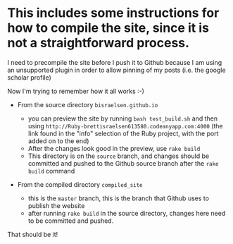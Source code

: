 # This includes some instructions for how to compile the site, since it is not a straightforward process.
I need to precompile the site before I push it to Github because I am using an unsupported plugin in order to allow pinning of my posts (i.e. the google scholar profile)

Now I'm trying to remember how it all works :-)

* From the source directory `bisraelsen.github.io`
    * you can preview the site by running `bash test_build.sh` and then using `http://Ruby-brettisraelsen613580.codeanyapp.com:4000` (the link found in the "info" selection of the Ruby project, with the port added on to the end)
    * After the changes look good in the preview, use `rake build`
    * This directory is on the `source` branch, and changes should be committed and pushed to the Github source branch after the `rake build` command

* From the compiled directory `compiled_site`
    * this is the `master` branch, this is the branch that Github uses to publish the website
    * after running `rake build` in the source directory, changes here need to be committed and pushed.
    
That should be it!
